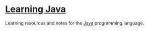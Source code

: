 # [Learning Java](https://brittni-and-the-polar-bear.github.io/learning-java/)

Learning resources and notes for the [Java](https://www.oracle.com/java/) programming language.
